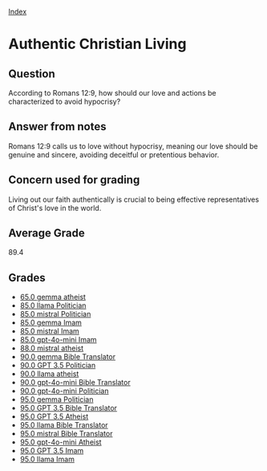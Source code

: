 
[Index](../index.md)
# Authentic Christian Living
## Question
According to Romans 12:9, how should our love and actions be characterized to avoid hypocrisy?

## Answer from notes
Romans 12:9 calls us to love without hypocrisy, meaning our love should be genuine and sincere, avoiding deceitful or pretentious behavior.

## Concern used for grading
Living out our faith authentically is crucial to being effective representatives of Christ's love in the world.

## Average Grade
89.4

## Grades
 * [65.0 gemma atheist](../answers/gemma_atheist/Authentic_Christian_Living.md)
 * [85.0 llama Politician](../answers/llama_Politician/Authentic_Christian_Living.md)
 * [85.0 mistral Politician](../answers/mistral_Politician/Authentic_Christian_Living.md)
 * [85.0 gemma Imam](../answers/gemma_Imam/Authentic_Christian_Living.md)
 * [85.0 mistral Imam](../answers/mistral_Imam/Authentic_Christian_Living.md)
 * [85.0 gpt-4o-mini Imam](../answers/gpt-4o-mini_Imam/Authentic_Christian_Living.md)
 * [88.0 mistral atheist](../answers/mistral_atheist/Authentic_Christian_Living.md)
 * [90.0 gemma Bible Translator](../answers/gemma_Bible_Translator/Authentic_Christian_Living.md)
 * [90.0 GPT 3.5 Politician](../answers/GPT_3.5_Politician/Authentic_Christian_Living.md)
 * [90.0 llama atheist](../answers/llama_atheist/Authentic_Christian_Living.md)
 * [90.0 gpt-4o-mini Bible Translator](../answers/gpt-4o-mini_Bible_Translator/Authentic_Christian_Living.md)
 * [90.0 gpt-4o-mini Politician](../answers/gpt-4o-mini_Politician/Authentic_Christian_Living.md)
 * [95.0 gemma Politician](../answers/gemma_Politician/Authentic_Christian_Living.md)
 * [95.0 GPT 3.5 Bible Translator](../answers/GPT_3.5_Bible_Translator/Authentic_Christian_Living.md)
 * [95.0 GPT 3.5 Atheist](../answers/GPT_3.5_Atheist/Authentic_Christian_Living.md)
 * [95.0 llama Bible Translator](../answers/llama_Bible_Translator/Authentic_Christian_Living.md)
 * [95.0 mistral Bible Translator](../answers/mistral_Bible_Translator/Authentic_Christian_Living.md)
 * [95.0 gpt-4o-mini Atheist](../answers/gpt-4o-mini_Atheist/Authentic_Christian_Living.md)
 * [95.0 GPT 3.5 Imam](../answers/GPT_3.5_Imam/Authentic_Christian_Living.md)
 * [95.0 llama Imam](../answers/llama_Imam/Authentic_Christian_Living.md)
